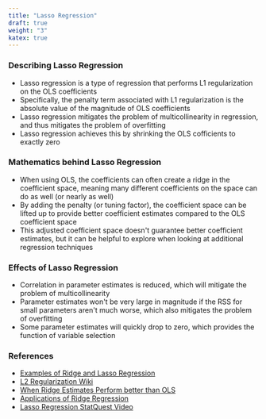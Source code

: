 ```yaml
---
title: "Lasso Regression"
draft: true
weight: "3"
katex: true
---
```


### Describing Lasso Regression
- Lasso regression is a type of regression that performs L1 regularization on the OLS coefficients
- Specifically, the penalty term associated with L1 regularization is the absolute value of the magnitude of OLS coefficients
- Lasso regression mitigates the problem of multicollinearity in regression, and thus mitigates the problem of overfitting
- Lasso regression achieves this by shrinking the OLS cofficients to exactly zero

### Mathematics behind Lasso Regression
- When using OLS, the coefficients can often create a ridge in the coefficient space, meaning many different coefficients on the space can do as well (or nearly as well)
- By adding the penalty (or tuning factor), the coefficient space can be lifted up to provide better coefficient estimates compared to the OLS coefficient space
- This adjusted coefficient space doesn't guarantee better coefficient estimates, but it can be helpful to explore when looking at additional regression techniques

### Effects of Lasso Regression
- Correlation in parameter estimates is reduced, which will mitigate the problem of multicollinearity
- Parameter estimates won't be very large in magnitude if the RSS for small parameters aren't much worse, which also mitigates the problem of overfitting
- Some parameter estimates will quickly drop to zero, which provides the function of variable selection

### References
- [Examples of Ridge and Lasso Regression](https://www.analyticsvidhya.com/blog/2016/01/complete-tutorial-ridge-lasso-regression-python/)
- [L2 Regularization Wiki](https://en.wikipedia.org/wiki/Tikhonov_regularization)
- [When Ridge Estimates Perform better than OLS](https://stats.stackexchange.com/questions/118712/why-does-ridge-estimate-become-better-than-ols-by-adding-a-constant-to-the-diago/119708)
- [Applications of Ridge Regression](https://medium.com/@rrfd/what-is-ridge-regression-applications-in-python-6ed3acbb2aaf)
- [Lasso Regression StatQuest Video](https://www.youtube.com/watch?v=NGf0voTMlcs)
